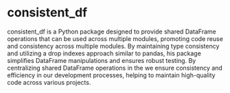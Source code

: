 # consistent_df

consistent_df is a Python package designed to provide shared DataFrame operations that can be
used across multiple modules, promoting code reuse and consistency across multiple modules.
By maintaining type consistency and utilizing a drop indexes approach similar to pandas,
his package simplifies DataFrame manipulations and ensures robust testing. By centralizing
shared DataFrame operations in the we ensure consistency and efficiency in our development
processes, helping to maintain high-quality code across various projects.